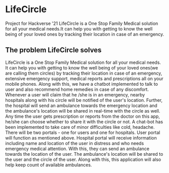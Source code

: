 # LifeCircle
Project for Hackverse '21
LifeCircle is a One Stop Family Medical solution for all your medical needs.It can help you with getting to know the well being of your loved ones by tracking their location in case of an emergency.

## The problem LifeCircle solves
LifeCircle is a One Stop Family Medical solution for all your medical needs. It can help you with getting to know the well being of your loved ones(we are calling them circles) by tracking their location in case of an emergency, extensive emergency support, medical reports and prescriptions all on your mobile phones. Along with this, we have a chatbot implemented to talk to user and also recommend home remedies in case of any discomfort.
Whenever a user will claim that he /she is in an emergency, nearby hospitals along with his circle will be notified of the user's location. Further, the hospital will send an ambulance towards the emergency location and the ambulance's location will be shared in real-time with the circle as well. Any time the user gets prescription or reports from the doctor on this app, he/she can choose whether to share it with the circle or not. A chat-bot has been implemented to take care of minor difficulties like cold, headache.
There will be two portals - one for users and one for hospitals. User portal will function as mentioned above. Hospital portal will receive information including name and location of the user in distress and who needs emergency medical attention. With this, they can send an ambulance towards the location of the user. The ambulance's location will be shared to the user and the circle of the user. Along with this, this application will also help keep count of available ambulances.
